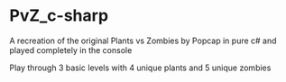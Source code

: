 # PvZ_c-sharp
A recreation of the original Plants vs Zombies by Popcap in pure c# and played completely in the console

Play through 3 basic levels with 4 unique plants and 5 unique zombies
